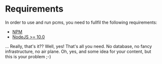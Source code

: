 # Requirements

In order to use and run pcms, you need to fullfil the following requirements:

* [NPM](https://npmjs.com)
* [NodeJS >= 10.0](https://nodejs.org/)

... Really, that's it?? Well, yes! That's all you need. No database, no fancy infrastructure, no air plane. Oh, yes, and some idea for your content, but this is your problem ;-)
